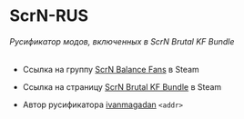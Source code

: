 # ScrN-RUS
###### Русификатор модов, включенных в ScrN Brutal KF Bundle

* Ссылка на группу [ScrN Balance Fans](https://steamcommunity.com/groups/ScrNBalance) в Steam

* Ссылка на страницу [ScrN Brutal KF Bundle](https://steamcommunity.com/groups/ScrNBalance/discussions/2/483368526570475472/) в Steam

* Автор русификатора [ivanmagadan](https://steamcommunity.com/id/ivanmagadan/)
`<addr>`
